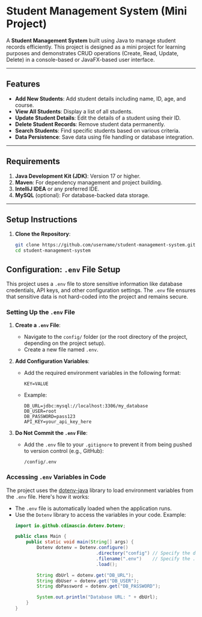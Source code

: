# Student Management System (Mini Project)

A **Student Management System** built using Java to manage student records efficiently. This project is designed as a mini project for learning purposes and demonstrates CRUD operations (Create, Read, Update, Delete) in a console-based or JavaFX-based user interface.

---

## Features

- **Add New Students**: Add student details including name, ID, age, and course.
- **View All Students**: Display a list of all students.
- **Update Student Details**: Edit the details of a student using their ID.
- **Delete Student Records**: Remove student data permanently.
- **Search Students**: Find specific students based on various criteria.
- **Data Persistence**: Save data using file handling or database integration.

---


## Requirements

1. **Java Development Kit (JDK)**: Version 17 or higher.
2. **Maven**: For dependency management and project building.
3. **IntelliJ IDEA** or any preferred IDE.
4. **MySQL** (optional): For database-backed data storage.

---

## Setup Instructions

1. **Clone the Repository**:
   ```bash
   git clone https://github.com/username/student-management-system.git
   cd student-management-system

## Configuration: `.env` File Setup

This project uses a `.env` file to store sensitive information like database credentials, API keys, and other configuration settings. The `.env` file ensures that sensitive data is not hard-coded into the project and remains secure.

### Setting Up the `.env` File

1. **Create a `.env` File**:
   - Navigate to the `config/` folder (or the root directory of the project, depending on the project setup).
   - Create a new file named `.env`.

2. **Add Configuration Variables**:
   - Add the required environment variables in the following format:
     ```
     KEY=VALUE
     ```
   - Example:
     ```
     DB_URL=jdbc:mysql://localhost:3306/my_database
     DB_USER=root
     DB_PASSWORD=pass123
     API_KEY=your_api_key_here
     ```

3. **Do Not Commit the `.env` File**:
   - Add the `.env` file to your `.gitignore` to prevent it from being pushed to version control (e.g., GitHub):
     ```
     /config/.env
     ```

### Accessing `.env` Variables in Code

The project uses the [dotenv-java](https://github.com/cdimascio/dotenv-java) library to load environment variables from the `.env` file. Here's how it works:

- The `.env` file is automatically loaded when the application runs.
- Use the `Dotenv` library to access the variables in your code. Example:
  ```java
  import io.github.cdimascio.dotenv.Dotenv;

  public class Main {
      public static void main(String[] args) {
          Dotenv dotenv = Dotenv.configure()
                                .directory("config") // Specify the directory if not in the root
                                .filename(".env")    // Specify the .env filename
                                .load();

          String dbUrl = dotenv.get("DB_URL");
          String dbUser = dotenv.get("DB_USER");
          String dbPassword = dotenv.get("DB_PASSWORD");

          System.out.println("Database URL: " + dbUrl);
      }
  }




